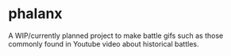 # phalanx
A WIP/currently planned project to make battle gifs such as those commonly found in Youtube video about historical battles.
